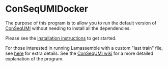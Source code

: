 # ConSeqUMIDocker
The purpose of this program is to allow you to run the default version of [ConSeqUMI](https://github.com/JGEnglishLab/ConSeqUMI) without needing to install all the dependencies. 

Please see the [installation instructions](https://github.com/JGEnglishLab/ConSeqUMIDocker/wiki/Installation-Instructions) to get started.

For those interested in running Lamassemble with a custom "last train" file, see [here]() for extra details.
See the [ConSeqUMI wiki](https://github.com/JGEnglishLab/ConSeqUMI/wiki) for a more detailed explanation of the program.





